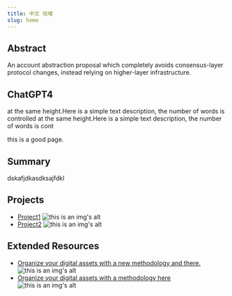 ```yaml
---
title: 中文 哈喽
slug: home
---
```


## Abstract

An account abstraction proposal which completely avoids consensus-layer protocol changes, instead relying on higher-layer infrastructure.

## ChatGPT4

at the same height.Here is a simple text description, the number of words is controlled at the same height.Here is a simple text description, the number of words is cont

this is a good page.

## Summary

dskafjdkasdksajfdkl

## Projects

- [Project1](https:/xxxx) ![this is an img's alt](https://lxdao.io/icons/lxdao-logo.svg)
- [Project2](https:/xxxx) ![this is an img's alt](https://lxdao.io/icons/lxdao-logo.svg)

## Extended Resources

- [Organize your digital assets with a new methodology and there.](https:/xxxx) ![this is an img's alt](https://lxdao.io/icons/lxdao-logo.svg)
- [Organize your digital assets with a methodology here ](https:/xxxx) ![this is an img's alt](https://lxdao.io/icons/lxdao-logo.svg)
